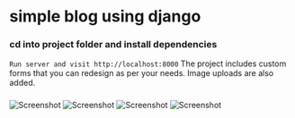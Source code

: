 # simple blog using django
### cd into project folder and install dependencies
```Run server and visit http://localhost:8000```
The project includes custom forms that you can redesign as per your needs. Image uploads are also added.
###
![Screenshot](Capture.PNG)
![Screenshot](Capture2.PNG)
![Screenshot](Capture3.PNG)
![Screenshot](Capture4.PNG)